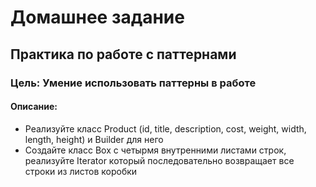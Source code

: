 # Домашнее задание 
## Практика по работе с паттернами
### Цель: Умение использовать паттерны в работе

#### Описание:
* Реализуйте класс Product (id, title, description, cost, weight, width, length, height) и Builder для него
* Создайте класс Box с четырмя внутренними листами строк, реализуйте Iterator который последовательно возвращает все строки из листов коробки